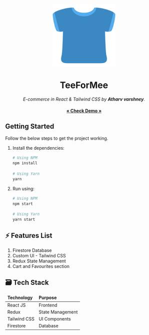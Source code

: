<div align="center">
  <img src="src/assets/Logo.png" alt="Cloud logo" width="200">
  <h1>TeeForMee</h1>
  <em>E-commerce in React & Tailwind CSS by <b>Atharv varshney</b>.</em><br/>
  <h4><a href="https://teeformee.netlify.app/" target="_blank">« Check Demo »</a></h4>
</div>

## Getting Started

Follow the below steps to get the project working.

1. Install the dependencies:

   ```sh
   # Using NPM
   npm install

   # Using Yarn
   yarn
   ```

2. Run using:

   ```sh
   # Using NPM
   npm start

   # Using Yarn
   yarn start
   ```

## ⚡ Features List

1. Firestore Database
2. Custom UI - Tailwind CSS
3. Redux State Management
4. Cart and Favourites section

## 🗃 Tech Stack

<div align="center">
  <table>
    <thead>
      <td><strong>Technology</strong></td>
      <td><strong>Purpose</strong></td>
    </thead>
    <tbody>
      <tr>
        <td>React JS</td>
        <td>Frontend</td>
      </tr>
      <tr>
        <td>Redux</td>
        <td>State Management</td>
      </tr>
      <tr>
        <td>Tailwind CSS</td>
        <td>UI Components</td>
      </tr>
      <tr>
        <td>Firestore</td>
        <td>Database</td>
      </tr>
    </tbody>
  </table>
</div>
